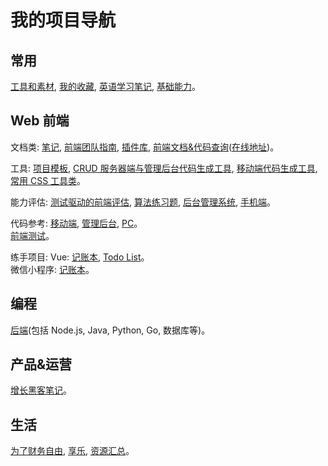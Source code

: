 # 我的项目导航
## 常用
[工具和素材](https://github.com/iamjoel/tools-and-material), [我的收藏](https://github.com/iamjoel/my-treasure), [英语学习笔记](https://github.com/iamjoel/english-learn), [基础能力](https://github.com/iamjoel/basic-skill)。

## Web 前端
文档类: [笔记](https://github.com/iamjoel/front-end-note), [前端团队指南](https://github.com/iamjoel/front-end-team-guide), [插件库](https://github.com/iamjoel/front-end-plugins), [前端文档&代码查询](https://github.com/iamjoel/front-end-doc)([在线地址](https://iamjoel.github.io/front-end-doc/doc/dist/index.html))。

工具: [项目模板](https://github.com/iamjoel/project-template), [CRUD 服务器端与管理后台代码生成工具](https://github.com/iamjoel/easy-cms-generator), [移动端代码生成工具](https://github.com/iamjoel/mobile-fe-generator), [常用 CSS 工具类](https://github.com/iamjoel/css-utils-collection)。

能力评估: [测试驱动的前端评估](https://github.com/iamjoel/front-end-assessment), [算法练习题](https://github.com/iamjoel/front-end-kata), [后台管理系统](https://github.com/iamjoel/practise-front-end-admin), [手机端](https://github.com/iamjoel/practise-front-end-mobile)。

代码参考: [移动端](https://github.com/iamjoel/mobile-codes-collection), [管理后台](https://github.com/iamjoel/admin-codes-collection), [PC](https://github.com/iamjoel/pc-codes-collection)。  
[前端测试](https://github.com/iamjoel/front-end-test-case)。

练手项目: 
Vue: [记账本](https://github.com/iamjoel/account-log-book), [Todo List](https://github.com/iamjoel/todolist)。  
微信小程序: [记账本](https://github.com/iamjoel/account-log-book-mp)。


## 编程
[后端](https://github.com/iamjoel/back-note)(包括 Node.js, Java, Python, Go, 数据库等)。 

## 产品&运营
[增长黑客笔记](https://github.com/iamjoel/growth-hacking-note)。

## 生活
[为了财务自由](https://github.com/iamjoel/finance-note), [享乐](https://github.com/iamjoel/hedonist), [资源汇总](https://github.com/iamjoel/resources)。

